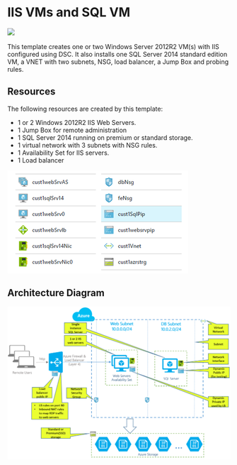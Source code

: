 # IIS VMs and SQL VM

<a href="https://portal.azure.com/#create/Microsoft.Template/uri/https%3A%2F%2Fraw.githubusercontent.com%2Fjmo808%2Fazure-iis-sql%2Fmaster%2Fazuredeploy.json" target="_blank">
    <img src="http://azuredeploy.net/deploybutton.png" />
</a>

This template creates one or two Windows Server 2012R2 VM(s) with IIS configured using DSC. It also installs one SQL Server 2014 standard edition VM, a VNET with two subnets, NSG, load balancer, a Jump Box and probing rules.

## Resources
The following resources are created by this template:
- 1 or 2 Windows 2012R2 IIS Web Servers.
- 1 Jump Box for remote administration
- 1 SQL Server 2014 running on premium or standard storage.
- 1 virtual network with 3 subnets with NSG rules.
- 1 Availability Set for IIS servers.
- 1 Load balancer

<img src="https://raw.githubusercontent.com/Azure/azure-quickstart-templates/master/iis-2vm-sql-1vm/images/resources.png" />


## Architecture Diagram
<img src="https://raw.githubusercontent.com/Azure/azure-quickstart-templates/master/iis-2vm-sql-1vm/images/architecture.png" />
